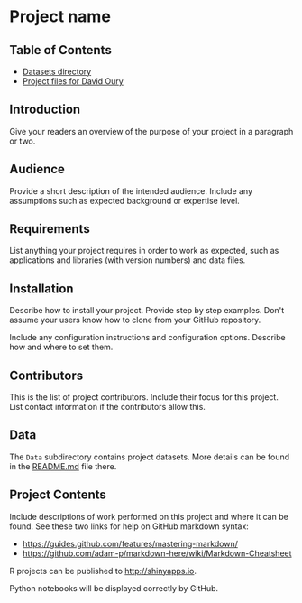 # Project name

## Table of Contents

- [Datasets directory](/Data/README.md) 
- [Project files for David Oury](/Oury/README.md)

## Introduction

Give your readers an overview of the purpose of your project in a paragraph or two.

## Audience

Provide a short description of the intended audience. 
Include any assumptions such as expected background or expertise level. 

## Requirements

List anything your project requires in order to work as expected, such as applications and libraries (with version numbers) and data files. 

## Installation

Describe how to install your project. Provide step by step examples. Don't assume your users know how to clone from your GitHub repository. 

Include any configuration instructions and configuration options. 
Describe how and where to set them.

## Contributors

This is the list of project contributors.
Include their focus for this project. 
List contact information if the
contributors allow this. 

## Data

The `Data` subdirectory contains project datasets. 
More details can be found in the [README.md](/Data/README.md) file there. 

## Project Contents

Include descriptions of work performed on this project and where it can be found. 
See these two links for help on GitHub markdown syntax: 

- https://guides.github.com/features/mastering-markdown/
- https://github.com/adam-p/markdown-here/wiki/Markdown-Cheatsheet

R projects can be published to <http://shinyapps.io>.

Python notebooks will be displayed correctly by GitHub. 



